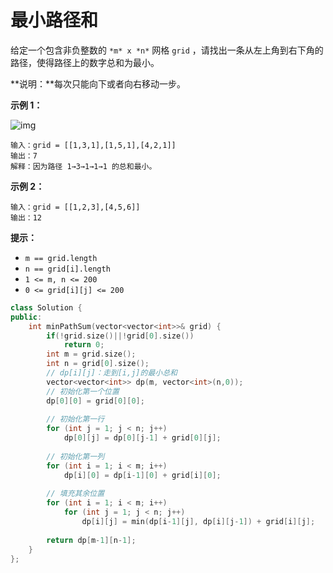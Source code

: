 # 最小路径和

给定一个包含非负整数的 `*m* x *n*` 网格 `grid` ，请找出一条从左上角到右下角的路径，使得路径上的数字总和为最小。

**说明：**每次只能向下或者向右移动一步。

 

**示例 1：**

![img](https://assets.leetcode.com/uploads/2020/11/05/minpath.jpg)

```
输入：grid = [[1,3,1],[1,5,1],[4,2,1]]
输出：7
解释：因为路径 1→3→1→1→1 的总和最小。
```

**示例 2：**

```
输入：grid = [[1,2,3],[4,5,6]]
输出：12
```

 

**提示：**

- `m == grid.length`
- `n == grid[i].length`
- `1 <= m, n <= 200`
- `0 <= grid[i][j] <= 200`



```cpp
class Solution {
public:
    int minPathSum(vector<vector<int>>& grid) {
        if(!grid.size()||!grid[0].size())
            return 0;
        int m = grid.size();
        int n = grid[0].size();
        // dp[i][j]：走到[i,j]的最小总和
        vector<vector<int>> dp(m, vector<int>(n,0));
        // 初始化第一个位置
        dp[0][0] = grid[0][0];
        
        // 初始化第一行
        for (int j = 1; j < n; j++) 
            dp[0][j] = dp[0][j-1] + grid[0][j];
        
        // 初始化第一列
        for (int i = 1; i < m; i++) 
            dp[i][0] = dp[i-1][0] + grid[i][0];
        
        // 填充其余位置
        for (int i = 1; i < m; i++) 
            for (int j = 1; j < n; j++) 
                dp[i][j] = min(dp[i-1][j], dp[i][j-1]) + grid[i][j];
        
        return dp[m-1][n-1];
    }
};
```

